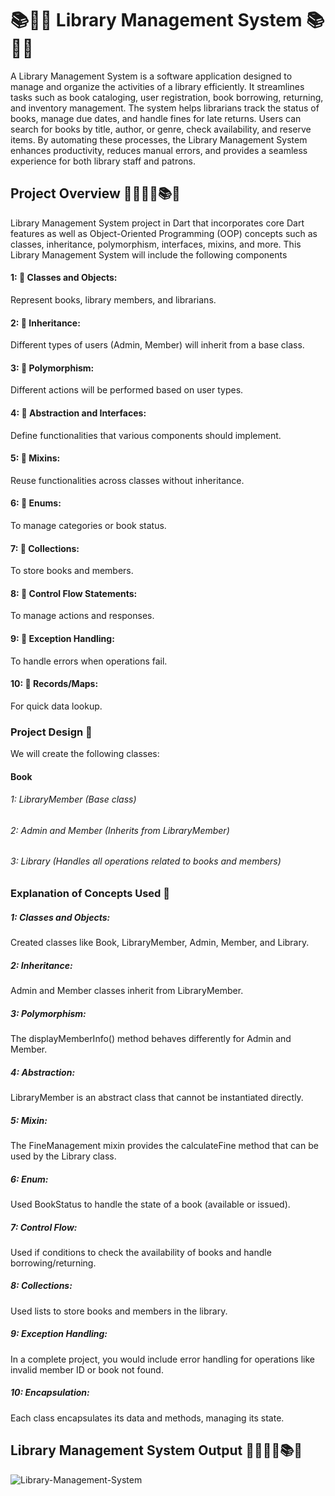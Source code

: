 # 📚📖📕 Library Management System 📚📖📕
A Library Management System is a software application designed to manage and organize the activities of a library efficiently. It streamlines tasks such as book cataloging, 
user registration, book borrowing, returning, and inventory management. The system helps librarians track the status of books, manage due dates, and handle fines for late returns. 
Users can search for books by title, author, or genre, check availability, and reserve items. By automating these processes, the Library Management System enhances productivity, 
reduces manual errors, and provides a seamless experience for both library staff and patrons. 

## Project Overview 📗📙📘📕📚📖
Library Management System project in Dart that incorporates core Dart features as well as Object-Oriented Programming (OOP) concepts such as classes, inheritance, polymorphism, 
interfaces, mixins, and more. This Library Management System will include the following components

#### 1: 📘 Classes and Objects: 
Represent books, library members, and librarians.

#### 2: 📘 Inheritance:
Different types of users (Admin, Member) will inherit from a base class.

#### 3: 📘 Polymorphism:
Different actions will be performed based on user types.

#### 4: 📘 Abstraction and Interfaces:
Define functionalities that various components should implement.

#### 5: 📘 Mixins:
Reuse functionalities across classes without inheritance.

#### 6: 📘 Enums: 
To manage categories or book status.
#### 7: 📘 Collections: 
To store books and members.
#### 8: 📘 Control Flow Statements: 
To manage actions and responses.
#### 9: 📘 Exception Handling: 
To handle errors when operations fail.
#### 10: 📘 Records/Maps: 
For quick data lookup.

### Project Design 📕
We will create the following classes:

#### Book
###### 1: LibraryMember (Base class)
###### 2: Admin and Member (Inherits from LibraryMember)
###### 3: Library (Handles all operations related to books and members)

### Explanation of Concepts Used 📗
##### 1: Classes and Objects: 
Created classes like Book, LibraryMember, Admin, Member, and Library.

##### 2: Inheritance:
Admin and Member classes inherit from LibraryMember.

##### 3: Polymorphism:
The displayMemberInfo() method behaves differently for Admin and Member.

##### 4: Abstraction:
LibraryMember is an abstract class that cannot be instantiated directly.

##### 5: Mixin:
The FineManagement mixin provides the calculateFine method that can be used by the Library class.

##### 6: Enum:
Used BookStatus to handle the state of a book (available or issued).

##### 7: Control Flow:
Used if conditions to check the availability of books and handle borrowing/returning.

##### 8: Collections:
Used lists to store books and members in the library.

##### 9: Exception Handling:
In a complete project, you would include error handling for operations like invalid member ID or book not found.

##### 10: Encapsulation: 
Each class encapsulates its data and methods, managing its state.


##  Library Management System Output 📗📙📘📕📚📖
![Library-Management-System](https://github.com/user-attachments/assets/43de7aa3-31b4-42a8-b99e-c9149e0f7d55)

